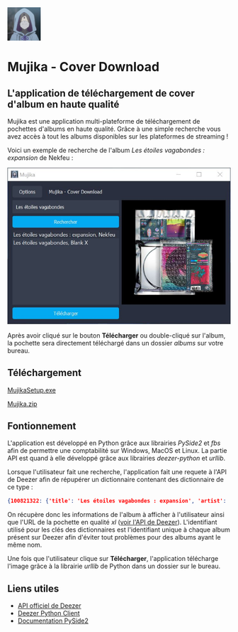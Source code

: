 <img src="mujika.jpg" width="75" height="75"> 

# Mujika - Cover Download

## L'application de téléchargement de cover d'album en haute qualité

Mujika est une application multi-plateforme de téléchargement de pochettes d'albums en haute qualité. Grâce à une simple recherche vous avez accès à tout les albums disponibles sur les plateformes de streaming !

Voici un exemple de recherche de l'album *Les étoiles vagabondes : expansion* de Nekfeu :

![](example.jpg)

Après avoir cliqué sur le bouton **Télécharger** ou double-cliqué sur l'album, la pochette sera directement téléchargé dans un dossier *albums* sur votre bureau.

## Téléchargement

[MujikaSetup.exe](https://github.com/ldxdev/mujika-cover-download/releases/tag/exe)

[Mujika.zip](https://github.com/ldxdev/mujika-cover-download/releases/tag/folder)

## Fontionnement

L'application est développé en Python grâce aux librairies *PySide2* et *fbs* afin de permettre une comptabilité sur Windows, MacOS et Linux.
La partie API est quand à elle développé grâce aux librairies *deezer-python* et *urllib*.

Lorsque l'utilisateur fait une recherche, l'application fait une requete à l'API de Deezer afin de répupérer un dictionnaire contenant des dictionnaire de ce type :

```json
{100821322: {'title': 'Les étoiles vagabondes : expansion', 'artist': 'Nekfeu', 'cover': 'https://e-cdns-images.dzcdn.net/images/cover/853d2682fcb082898db6e114baea0309/1000x1000-000000-80-0-0.jpg'}}
```
On récupère donc les informations de l'album à afficher à l'utilisateur ainsi que l'URL de la pochette en qualité *xl* ([voir l'API de Deezer](https://developers.deezer.com/api/album)). L'identifiant utilisé pour les clés des dictionnaires est l'identifiant unique à chaque album présent sur Deezer afin d'éviter tout problèmes pour des albums ayant le même nom.

Une fois que l'utilisateur clique sur **Télécharger**, l'application télécharge l'image grâce à la librairie *urllib* de Python dans un dossier sur le bureau.

## Liens utiles

- [API officiel de Deezer](https://developers.deezer.com/api)
- [Deezer Python Client](https://deezer-python.readthedocs.io/en/stable/)
- [Documentation PySide2](https://doc.qt.io/qtforpython-5/PySide2/QtWidgets/index.html)
